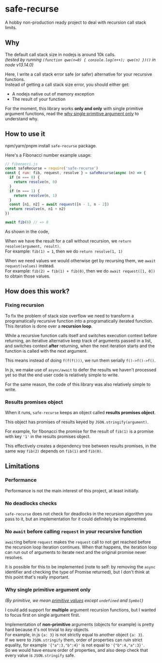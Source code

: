 
# safe-recurse

A hobby non-production ready project to deal with recursion call stack limits.

## Why

The default call stack size in nodejs is around 10k calls.  
*(tested by running `(function qwe(n=0) { console.log(n++); qwe(n) })()` in node v13.14.0)*

Here, I write a call stack error safe (or safer) alternative for your recursive functions.  
Instead of getting a call stack size error, you should either get:

* A nodejs native out of memory exception
* The result of your function

For the moment, this library works **only and only** with single primitive argument functions, read the [why single primitive argument only](#why-single-primitive-argument) to understand why.

## How to use it

npm/yarn/pnpm install `safe-recurse` package.

Here's a Fibonacci number example usage:

```javascript
// fibonacci.js
const safeRecurse = require('safe-recurse')
const { run: fib, request, resolve } = safeRecurse(async (n) => {
  if (n === 0) {
    return resolve(n, 0)
  }
  if (n === 1) {
    return resolve(n, 1)
  }
  const [n1, n2] = await request([n - 1, n - 2])
  return resolve(n, n1 + n2)
})

await fib(6) // => 8
```

As shown in the code,  

When we have the result for a call without recursion, we `return resolve(argument, result)`.  
For example: `fib(1) = 1`, then we do `return resolve(1, 1)`

When we need values we would otherwise get by recursing them, we `await request(values)` instead.  
For example: `fib(2) = fib(1) + fib(0)`, then we do `await request([1, 0])` to obtain those values.

## How does this work?

### Fixing recursion

To fix the problem of stack size overflow we need to transform a programatically recursive function 
into a programatically iterated function. This iteration is done over a **recursion loop**.

While a recursive function calls itself and switches execution context before returning,
an iterative alternative keep track of arguments passed in a list,
and switches context **after** returning, when the next iteration starts and the function is called with the next argument.

This means instead of doing `f(f(f()))`, we run them serially `f()->f()->f()`.

In js, we make use of `async/await` to defer the results we haven't processed yet so that the end user code is relatively simple to write.

For the same reason, the code of this library was also relatively simple to write.

### Results promises object

When it runs, `safe-recurse` keeps an object called **results promises object**.

This object has promises of results keyed by `JSON.stringify(argument)`.

For example, for fibonacci the promise for the result of `fib(1)` is a promise
with key `'1'` in the results promises object.

This effectively creates a dependency tree between results promises,
in the same way `fib(2)` depends on `fib(1)` and `fib(0)`.

## Limitations

### Performance

Performance is not the main interest of this project, at least initially.

### No deadlocks checks

`safe-recurse` does not check for deadlocks in the recursion algorithm you pass to it, but an implementation for it could definitely be implemented.

### No `await` before calling `request` in your recursive function

`await`ing before `request` makes the `request` call to not get reached before the recursion loop iteration continues. When that happens, the iteration loop can run out of arguments to iterate next and the original promise never resolves.

It is possible for this to be implemented (note to self: by removing the `async` identifier and checking the type of Promise returned), but I don't think at this point that's really important.

### Why single primitive argument only

*(By primitive, we mean [primitive values](https://developer.mozilla.org/en-US/docs/Glossary/Primitive) except `undefined` and `Symbol`)*

I could add support for **multiple** argument recursion functions, but I wanted to focus first on single argument first.

Implementation of **non-primitive** arguments (objects for example) is pretty hard because it's not trivial to *key* objects.  
For example, in js `{a: 3}` is not strictly equal to another object `{a: 3}`.  
If we were to `JSON.stringify` them, order of properties can ruin strict equality, for example `'{"a":3,"b":4}'` is not equal to `'{"b":4,"a":3}'`.  
So we would have ensure order of properties, and also deep check that every value is `JSON.stringify` safe.
